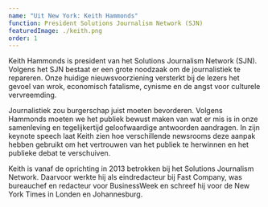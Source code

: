 ```yaml
---
name: "Uit New York: Keith Hammonds"
function: President Solutions Journalism Network (SJN)
featuredImage: ./keith.png
order: 1
---
```

Keith Hammonds is president van het Solutions Journalism Network (SJN). Volgens het SJN bestaat er een grote noodzaak om de journalistiek te repareren. Onze huidige nieuwsvoorziening versterkt bij de lezers het gevoel van wrok, economisch fatalisme, cynisme en de angst voor culturele vervreemding.

Journalistiek zou burgerschap juist moeten bevorderen. Volgens Hammonds moeten we het publiek bewust maken van wat er mis is in onze samenleving en tegelijkertijd geloofwaardige antwoorden aandragen. In zijn keynote speech laat Keith zien hoe verschillende newsrooms deze aanpak hebben gebruikt om het vertrouwen van het publiek te herwinnen en het publieke debat te verschuiven.

Keith is vanaf de oprichting in 2013 betrokken bij het Solutions Journalism Network. Daarvoor werkte hij als eindredacteur bij Fast Company, was bureauchef en redacteur voor BusinessWeek en schreef hij voor de New York Times in Londen en Johannesburg.
